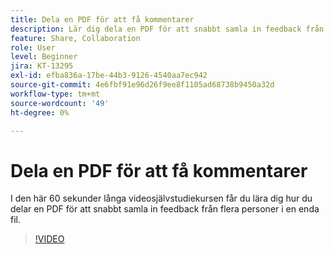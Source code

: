 ```yaml
---
title: Dela en PDF för att få kommentarer
description: Lär dig dela en PDF för att snabbt samla in feedback från flera personer i en enda fil
feature: Share, Collaboration
role: User
level: Beginner
jira: KT-13295
exl-id: efba836a-17be-44b3-9126-4540aa7ec942
source-git-commit: 4e6fbf91e96d26f9ee8f1105ad68738b9450a32d
workflow-type: tm+mt
source-wordcount: '49'
ht-degree: 0%

---
```


# Dela en PDF för att få kommentarer

I den här 60 sekunder långa videosjälvstudiekursen får du lära dig hur du delar en PDF för att snabbt samla in feedback från flera personer i en enda fil.

>[!VIDEO](https://video.tv.adobe.com/v/340769?quality=12&learn=on&hidetitle=true)

